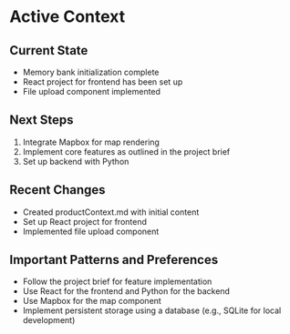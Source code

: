 # Active Context

## Current State
- Memory bank initialization complete
- React project for frontend has been set up
- File upload component implemented

## Next Steps
1. Integrate Mapbox for map rendering
2. Implement core features as outlined in the project brief
3. Set up backend with Python

## Recent Changes
- Created productContext.md with initial content
- Set up React project for frontend
- Implemented file upload component

## Important Patterns and Preferences
- Follow the project brief for feature implementation
- Use React for the frontend and Python for the backend
- Use Mapbox for the map component
- Implement persistent storage using a database (e.g., SQLite for local development)
